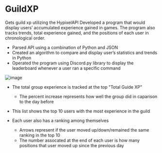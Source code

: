 # GuildXP
Gets guild xp utilizing the HypixelAPI
Developed a program that would display users’ accumulated experience gained in games. The program also tracks trends, total experience gained, and the positions of each user in chronological order.

- Parsed API using a combination of Python and JSON
- Created an algorithm to compare and display user’s statistics and trends in Python
- Operated the program using Discord.py library to display the leaderboard whenever a user ran a specific command

![image](https://imgur.com/oIdK2F1.png)

- The total group experience is tracked at the top "Total Guide XP"
  - The percent increase represents how well the group did in caparison to the day before

- This list shows the top 10 users with the most experience in the guild
- Each user also has a ranking among themselves
  - Arrows represent if the user moved up/down/remained the same ranking in the top 10
  - The number assocated at the end of each user is how many positions that user moved up since the previous day
